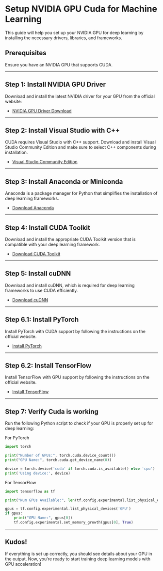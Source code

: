 # Setup NVIDIA GPU Cuda for Machine Learning

This guide will help you set up your NVIDIA GPU for deep learning by installing the necessary drivers, libraries, and frameworks.

## Prerequisites

Ensure you have an NVIDIA GPU that supports CUDA.

---

## Step 1: Install NVIDIA GPU Driver

Download and install the latest NVIDIA driver for your GPU from the official website:

- [NVIDIA GPU Driver Download](https://www.nvidia.com/Download/index.aspx)

---

## Step 2: Install Visual Studio with C++

CUDA requires Visual Studio with C++ support. Download and install Visual Studio Community Edition and make sure to select C++ components during installation.

- [Visual Studio Community Edition](https://visualstudio.microsoft.com/vs/community/)

---

## Step 3: Install Anaconda or Miniconda

Anaconda is a package manager for Python that simplifies the installation of deep learning frameworks.

- [Download Anaconda](https://www.anaconda.com/download/success)

---

## Step 4: Install CUDA Toolkit

Download and install the appropriate CUDA Toolkit version that is compatible with your deep learning framework.

- [Download CUDA Toolkit](https://developer.nvidia.com/cuda-toolkit-archive)

---

## Step 5: Install cuDNN

Download and install cuDNN, which is required for deep learning frameworks to use CUDA efficiently.

- [Download cuDNN](https://developer.nvidia.com/rdp/cudnn-archive)

---

## Step 6.1: Install PyTorch

Install PyTorch with CUDA support by following the instructions on the official website.

- [Install PyTorch](https://pytorch.org/get-started/locally/)

---

## Step 6.2: Install TensorFlow

Install TensorFlow with GPU support by following the instructions on the official website.

- [Install TensorFlow](https://www.tensorflow.org/install)

---

## Step 7: Verify Cuda is working
Run the following Python script to check if your GPU is properly set up for deep learning:

For PyTorch
```python
import torch

print("Number of GPUs:", torch.cuda.device_count())
print("GPU Name:", torch.cuda.get_device_name(0))

device = torch.device('cuda' if torch.cuda.is_available() else 'cpu')
print('Using device:', device)
```
For TensorFlow
```python
import tensorflow as tf

print("Num GPUs Available:", len(tf.config.experimental.list_physical_devices('GPU')))

gpus = tf.config.experimental.list_physical_devices('GPU')
if gpus:
    print("GPU Name:", gpus[0])
    tf.config.experimental.set_memory_growth(gpus[0], True)
```
---

## Kudos! 

If everything is set up correctly, you should see details about your GPU in the output. Now, you're ready to start training deep learning models with GPU acceleration!



